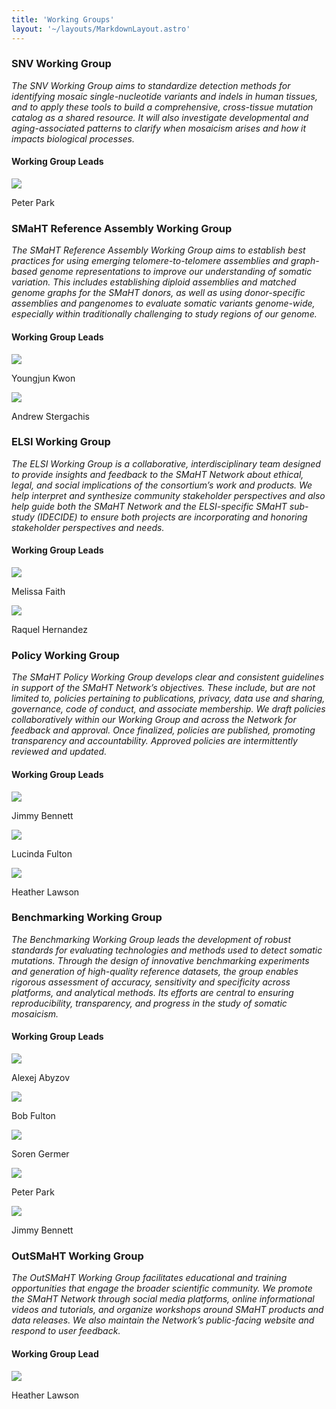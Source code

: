 ```yaml
---
title: 'Working Groups'
layout: '~/layouts/MarkdownLayout.astro'
---
```


<div class="working-group">

### SNV Working Group

*The SNV Working Group aims to standardize detection methods for identifying mosaic single-nucleotide variants and indels in human tissues, and to apply these tools to build a comprehensive, cross-tissue mutation catalog as a shared resource. It will also investigate developmental and aging-associated patterns to clarify when mosaicism arises and how it impacts biological processes.*

#### Working Group Leads

<div class="people">
<div>

![](/images/people/PeterPark.png)

</div>
<div>
Peter Park
</div>
</div>

### SMaHT Reference Assembly Working Group

*The SMaHT Reference Assembly Working Group aims to establish best practices for using emerging telomere-to-telomere assemblies and graph-based genome representations to improve our understanding of somatic variation. This includes establishing diploid assemblies and matched genome graphs for the SMaHT donors, as well as using donor-specific assemblies and pangenomes to evaluate somatic variants genome-wide, especially within traditionally challenging to study regions of our genome.*

#### Working Group Leads
<div class="people">
<div>

![](/images/people/YoungjunKwon.png)

</div>
<div>
Youngjun Kwon
</div>
</div>
<div class="people">
<div>

![](/images/people/AndrewStergachis.png)

</div>
<div>
Andrew Stergachis
</div>
</div>

### ELSI Working Group

*The ELSI Working Group is a collaborative, interdisciplinary team designed to provide insights and feedback to the SMaHT Network about ethical, legal, and social implications of the consortium’s work and products. We help interpret and synthesize community stakeholder perspectives and also help guide both the SMaHT Network and the ELSI-specific SMaHT sub-study (IDECIDE) to ensure both projects are incorporating and honoring stakeholder perspectives and needs.*

#### Working Group Leads
<div class="people">
<div>

![](/images/people/MelissaFaith.png)

</div>
<div>
Melissa Faith
</div>
</div>
<div class="people">
<div>

![](/images/people/RaquelHernandez.png)

</div>
<div>
Raquel Hernandez
</div>
</div>

### Policy Working Group

*The SMaHT Policy Working Group develops clear and consistent guidelines in support of the SMaHT Network’s objectives. These include, but are not limited to, policies pertaining to publications, privacy, data use and sharing, governance, code of conduct, and associate membership. We draft policies collaboratively within our Working Group and across the Network for feedback and approval. Once finalized, policies are published, promoting transparency and accountability. Approved policies are intermittently reviewed and updated.*

#### Working Group Leads
<div class="people">
<div>

![](/images/people/JimmyBennett.png)

</div>
<div>
Jimmy Bennett
</div>
</div>
<div class="people">
<div>

![](/images/people/LucindaFulton.png)

</div>
<div>
Lucinda Fulton
</div>
</div>
<div class="people">
<div>

![](/images/people/HeatherLawson.png)

</div>
<div>
Heather Lawson
</div>
</div>

### Benchmarking Working Group

*The Benchmarking Working Group leads the development of robust standards for evaluating technologies and methods used to detect somatic mutations. Through the design of innovative benchmarking experiments and generation of high-quality reference datasets, the group enables rigorous assessment of accuracy, sensitivity and specificity across platforms, and analytical methods. Its efforts are central to ensuring reproducibility, transparency, and progress in the study of somatic mosaicism.*

#### Working Group Leads
<div class="people">
<div>

![](/images/people/AlexejAbyzov.png)

</div>
<div>
Alexej Abyzov
</div>
</div>
<div class="people">
<div>

![](/images/people/BobFulton.png)

</div>
<div>
Bob Fulton
</div>
</div>
<div class="people">
<div>

![](/images/people/SorenGermer.png)

</div>
<div>
Soren Germer
</div>
</div>
<div class="people">
<div>

![](/images/people/PeterPark.png)

</div>
<div>
Peter Park
</div>
</div>
<div class="people">
<div>

![](/images/people/JimmyBennett.png)

</div>
<div>
Jimmy Bennett
</div>
</div>

### OutSMaHT Working Group

*The OutSMaHT Working Group facilitates educational and training opportunities that engage the broader scientific community. We promote the SMaHT Network through social media platforms, online informational videos and tutorials, and organize workshops around SMaHT products and data releases. We also maintain the Network’s public-facing website and respond to user feedback.*

#### Working Group Lead
<div class="people">
<div>

![](/images/people/HeatherLawson.png)

</div>
<div>
Heather Lawson
</div>
</div>

</div>